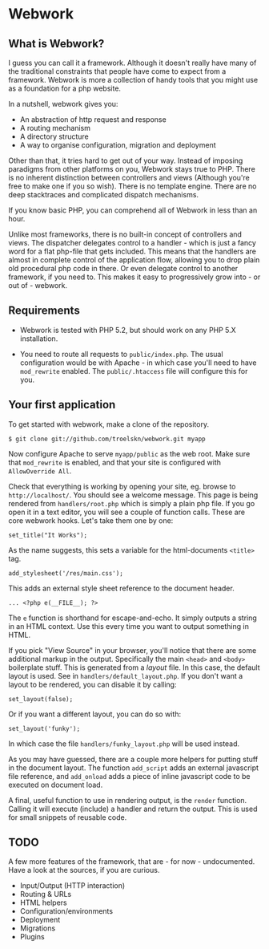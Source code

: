 Webwork
==

What is Webwork?
--

I guess you can call it a framework. Although it doesn't really have many of the traditional constraints that people have come to expect from a framework. Webwork is more a collection of handy tools that you might use as a foundation for a php website.

In a nutshell, webwork gives you:

* An abstraction of http request and response
* A routing mechanism
* A directory structure
* A way to organise configuration, migration and deployment

Other than that, it tries hard to get out of your way. Instead of imposing paradigms from other platforms on you, Webwork stays true to PHP. There is no inherent distinction between controllers and views (Although you're free to make one if you so wish). There is no template engine. There are no deep stacktraces and complicated dispatch mechanisms.

If you know basic PHP, you can comprehend all of Webwork in less than an hour.

Unlike most frameworks, there is no built-in concept of controllers and views. The dispatcher delegates control to a handler - which is just a fancy word for a flat php-file that gets included. This means that the handlers are almost in complete control of the application flow, allowing you to drop plain old procedural php code in there. Or even delegate control to another framework, if you need to. This makes it easy to progressively grow into - or out of - webwork.

Requirements
--

* Webwork is tested with PHP 5.2, but should work on any PHP 5.X installation.

* You need to route all requests to `public/index.php`. The usual configuration would be with Apache - in which case you'll need to have `mod_rewrite` enabled. The `public/.htaccess` file will configure this for you.

Your first application
--

To get started with webwork, make a clone of the repository.

    $ git clone git://github.com/troelskn/webwork.git myapp

Now configure Apache to serve `myapp/public` as the web root. Make sure that `mod_rewrite` is enabled, and that your site is configured with `AllowOverride All`.

Check that everything is working by opening your site, eg. browse to `http://localhost/`. You should see a welcome message. This page is being rendered from `handlers/root.php` which is simply a plain php file. If you go open it in a text editor, you will see a couple of function calls. These are core webwork hooks. Let's take them one by one:

    set_title("It Works");

As the name suggests, this sets a variable for the html-documents `<title>` tag.

    add_stylesheet('/res/main.css');

This adds an external style sheet reference to the document header.

    ... <?php e(__FILE__); ?>

The `e` function is shorthand for escape-and-echo. It simply outputs a string in an HTML context. Use this every time you want to output something in HTML.

If you pick "View Source" in your browser, you'll notice that there are some additional markup in the output. Specifically the main `<head>` and `<body>` boilerplate stuff. This is generated from a *layout*  file. In this case, the default layout is used. See in `handlers/default_layout.php`. If you don't want a layout to be rendered, you can disable it by calling:

    set_layout(false);

Or if you want a different layout, you can do so with:

    set_layout('funky');

In which case the file `handlers/funky_layout.php` will be used instead.

As you may have guessed, there are a couple more helpers for putting stuff in the document layout. The function `add_script` adds an external javascript file reference, and `add_onload` adds a piece of inline javascript code to be executed on document load.

A final, useful function to use in rendering output, is the `render` function. Calling it will execute (include) a handler and return the output. This is used for small snippets of reusable code.

TODO
--

A few more features of the framework, that are - for now - undocumented. Have a look at the sources, if you are curious.

* Input/Output (HTTP interaction)
* Routing & URLs
* HTML helpers
* Configuration/environments
* Deployment
* Migrations
* Plugins

